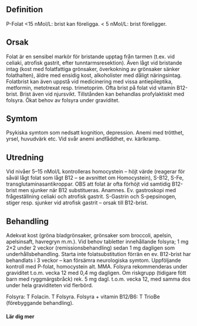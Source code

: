## Definition

P-Folat <15 nMol/L: brist kan föreligga. < 5 nMol/L: brist föreligger.

## Orsak

Folat är en sensibel markör för bristande upptag från tarmen (t.ex. vid celiaki, atrofisk gastrit, efter tunntarmsresektion). Även lågt vid bristande intag (kost med folatfattiga grönsaker, överkokning av grönsaker sänker folathalten), äldre med ensidig kost, alkoholister med dåligt näringsintag. Folatbrist kan även uppstå vid medicinering med vissa antiepileptika, metformin, metotrexat resp. trimetoprim. Ofta brist på folat vid vitamin B12-brist. Brist även vid njursvikt. Tillstånden kan behandlas profylaktiskt med folsyra. Ökat behov av folsyra under graviditet.

## Symtom

Psykiska symtom som nedsatt kognition, depression. Anemi med trötthet, yrsel, huvudvärk etc. Vid svår anemi andfåddhet, ev. kärlkramp.

## Utredning

Vid nivåer 5–15 nMol/L kontrolleras homocystein – höjt värde (reagerar för såväl lågt folat som lågt B12 – se avsnittet om Homocystein), S-B12, S-Fe, transglutaminasantikroppar. OBS att folat är ofta förhöjt vid samtidig B12-brist men sjunker när B12 substitueras. Anamnes. Ev. gastroskopi med frågeställning celiaki och atrofisk gastrit. S-Gastrin och S-pepsinogen, stiger resp. sjunker vid atrofisk gastrit – orsak till B12-brist.

## Behandling

Adekvat kost (gröna bladgrönsaker, grönsaker som broccoli, apelsin, apelsinsaft, havregryn m.m.). Vid behov tabletter innehållande folsyra; 1 mg 2×2 under 2 veckor (remissionsbehandling) sedan 1 mg dagligen som underhållsbehandling. Starta inte folatsubstitution förrän en ev. B12-brist har behandlats i 3 veckor – kan försämra neurologiska symtom. Uppföljande kontroll med P-folat, homocystein alt. MMA.
Folsyra rekommenderas under graviditet t.o.m. vecka 12 med 0,4 mg dagligen. Om riskgrupp (tidigare fött barn med ryggmärgsbråck) rek. 5 mg dagl. t.o.m. vecka 12, med samma dos under hela graviditeten vid flerbörd.


Folsyra: T Folacin. T Folsyra.
Folsyra + vitamin B12/B6: T TrioBe (förebyggande behandling).

#### Lär dig mer

